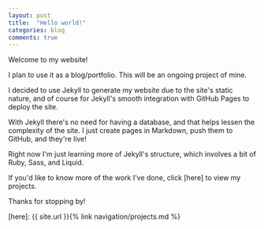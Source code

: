```yaml
---
layout: post
title:  "Hello world!"
categories: blog
comments: true
---
```


Welcome to my website!

I plan to use it as a blog/portfolio. This will be an ongoing project of mine.

I decided to use Jekyll to generate my website due to the site's static nature,
and of course for Jekyll's smooth integration with GitHub Pages to deploy the
site.

With Jekyll there's no need for having a database, and that helps lessen the
complexity of the site. I just
create pages in Markdown, push them to GitHub, and they're live!

Right now I'm just learning more of Jekyll's structure, which involves a bit of
Ruby, Sass, and Liquid.

If you'd like to know more of the work I've done,
click [here] to view my projects.

Thanks for stopping by!

[here]: {{ site.url }}{% link navigation/projects.md %}
